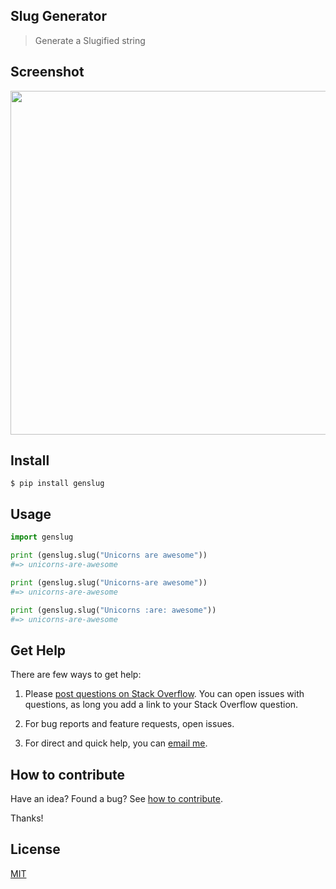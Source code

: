 ## Slug Generator

> Generate a Slugified string

## Screenshot

<img src="https://gitlab.com/yoginth/genslug/raw/master/Screenshot.png" width="550">

## Install

```
$ pip install genslug
```

## Usage

```python
import genslug

print (genslug.slug("Unicorns are awesome"))
#=> unicorns-are-awesome

print (genslug.slug("Unicorns-are awesome"))
#=> unicorns-are-awesome

print (genslug.slug("Unicorns :are: awesome"))
#=> unicorns-are-awesome
```

## Get Help

There are few ways to get help:

 1. Please [post questions on Stack Overflow](https://stackoverflow.com/questions/ask). You can open issues with questions, as long you add a link to your Stack Overflow question.

 2. For bug reports and feature requests, open issues.

 3. For direct and quick help, you can [email me](mailto://yoginth@zoho.com).

## How to contribute
Have an idea? Found a bug? See [how to contribute][contributing].

Thanks!

## License

[MIT][license]

[LICENSE]: https://yoginth.mit-license.org/
[contributing]: /CONTRIBUTING.md
